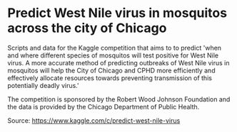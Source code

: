 # Predict West Nile virus in mosquitos across the city of Chicago

Scripts and data for the Kaggle competition that aims to to predict 'when and where different species of mosquitos will test positive for West Nile virus. A more accurate method of predicting outbreaks of West Nile virus in mosquitos will help the City of Chicago and CPHD more efficiently and effectively allocate resources towards preventing transmission of this potentially deadly virus.'

The competition is sponsored by the Robert Wood Johnson Foundation and the data is provided by the Chicago Department of Public Health.

Source: https://www.kaggle.com/c/predict-west-nile-virus
